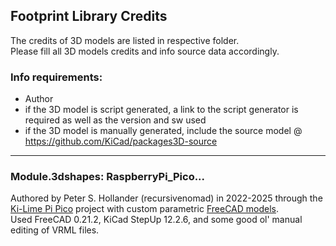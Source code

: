 ## Footprint Library Credits

The credits of 3D models are listed in respective folder.  
Please fill all 3D models credits and info source data accordingly.  

### Info requirements:
- Author
- if the 3D model is script generated, a link to the script generator is required as well as the version and sw used
- if the 3D model is manually generated, include the source model @ https://github.com/KiCad/packages3D-source

<hr>  

### Module.3dshapes: RaspberryPi_Pico...
Authored by Peter S. Hollander (recursivenomad) in 2022-2025 through the [Ki-Lime Pi Pico](https://gitlab.com/recursivenomad/ki-lime-pi-pico/) project with custom parametric [FreeCAD models](https://gitlab.com/recursivenomad/ki-lime-pi-pico/-/blob/main/models/RaspberryPi_Pico_Variations.FCStd).  
Used FreeCAD 0.21.2, KiCad StepUp 12.2.6, and some good ol' manual editing of VRML files.
